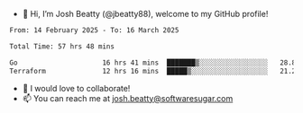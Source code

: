 - 👋 Hi, I’m Josh Beatty (@jbeatty88), welcome to my GitHub profile!

<!--START_SECTION:waka-->

```txt
From: 14 February 2025 - To: 16 March 2025

Total Time: 57 hrs 48 mins

Go                     16 hrs 41 mins  ███████▒░░░░░░░░░░░░░░░░░   28.87 %
Terraform              12 hrs 16 mins  █████▒░░░░░░░░░░░░░░░░░░░   21.22 %
```

<!--END_SECTION:waka-->

- 💞️ I would love to collaborate!
- 📫 You can reach me at josh.beatty@softwaresugar.com

<!---
jbeatty88/jbeatty88 is a ✨ special ✨ repository because its `README.md` (this file) appears on your GitHub profile.
You can click the Preview link to take a look at your changes.
--->
